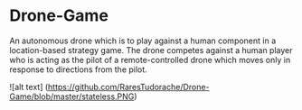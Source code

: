 # Drone-Game

An autonomous drone which is to play against a human component in a location-based strategy game. The drone competes against a human player who is acting as the pilot of a remote-controlled drone which moves only in response to directions from the pilot.

![alt text] (https://github.com/RaresTudorache/Drone-Game/blob/master/stateless.PNG)
